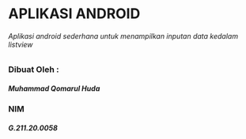 # APLIKASI ANDROID
###### Aplikasi android sederhana untuk menampilkan inputan data kedalam listview

### Dibuat Oleh :
##### Muhammad Qomarul Huda
### NIM
##### G.211.20.0058